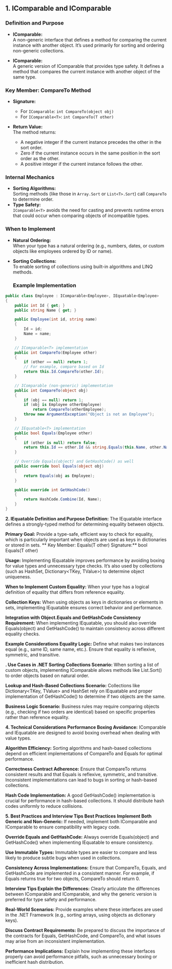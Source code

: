 ## 1. IComparable and IComparable<T>

### Definition and Purpose
- **IComparable:**  
  A non-generic interface that defines a method for comparing the current instance with another object. It’s used primarily for sorting and ordering non-generic collections.
  
- **IComparable<T>:**  
  A generic version of IComparable that provides type safety. It defines a method that compares the current instance with another object of the same type.
  
### Key Member: CompareTo Method
- **Signature:**  
  - For `IComparable`: `int CompareTo(object obj)`
  - For `IComparable<T>`: `int CompareTo(T other)`
  
- **Return Value:**  
  The method returns:
  - A negative integer if the current instance precedes the other in the sort order.
  - Zero if the current instance occurs in the same position in the sort order as the other.
  - A positive integer if the current instance follows the other.

### Internal Mechanics
- **Sorting Algorithms:**  
  Sorting methods (like those in `Array.Sort` or `List<T>.Sort`) call `CompareTo` to determine order.
- **Type Safety:**  
  `IComparable<T>` avoids the need for casting and prevents runtime errors that could occur when comparing objects of incompatible types.
  
### When to Implement
- **Natural Ordering:**  
  When your type has a natural ordering (e.g., numbers, dates, or custom objects like employees ordered by ID or name).
- **Sorting Collections:**  
  To enable sorting of collections using built-in algorithms and LINQ methods.

  ### Example Implementation
```csharp
public class Employee : IComparable<Employee>, IEquatable<Employee>
{
    public int Id { get; }
    public string Name { get; }

    public Employee(int id, string name)
    {
        Id = id;
        Name = name;
    }

    // IComparable<T> implementation
    public int CompareTo(Employee other)
    {
        if (other == null) return 1;
        // For example, compare based on Id
        return this.Id.CompareTo(other.Id);
    }

    // IComparable (non-generic) implementation
    public int CompareTo(object obj)
    {
        if (obj == null) return 1;
        if (obj is Employee otherEmployee)
            return CompareTo(otherEmployee);
        throw new ArgumentException("Object is not an Employee");
    }

    // IEquatable<T> implementation
    public bool Equals(Employee other)
    {
        if (other is null) return false;
        return this.Id == other.Id && string.Equals(this.Name, other.Name, StringComparison.Ordinal);
    }

    // Override Equals(object) and GetHashCode() as well
    public override bool Equals(object obj)
    {
        return Equals(obj as Employee);
    }

    public override int GetHashCode()
    {
        return HashCode.Combine(Id, Name);
    }
}
```

**2. IEquatable<T>
Definition and Purpose
Definition:**
The IEquatable<T> interface defines a strongly-typed method for determining equality between objects.

**Primary Goal:**
Provide a type-safe, efficient way to check for equality, which is particularly important when objects are used as keys in dictionaries or stored in sets.
**
Key Member: Equals(T other)
Signature:**
bool Equals(T other)

**Usage:**
Implementing IEquatable<T> improves performance by avoiding boxing for value types and unnecessary type checks. It’s also used by collections (such as HashSet<T>, Dictionary<TKey, TValue>) to determine object uniqueness.

**When to Implement
Custom Equality:**
When your type has a logical definition of equality that differs from reference equality.

**Collection Keys:**
When using objects as keys in dictionaries or elements in sets, implementing IEquatable<T> ensures correct behavior and performance.

**Integration with Object.Equals and GetHashCode
Consistency Requirement:**
When implementing IEquatable<T>, you should also override Equals(object) and GetHashCode() to maintain consistency across different equality checks.

**Example Considerations
Equality Logic:**
Define what makes two instances equal (e.g., same ID, same name, etc.). Ensure that equality is reflexive, symmetric, and transitive.

**. Use Cases in .NET
Sorting Collections
Scenario:**
When sorting a list of custom objects, implementing IComparable<T> allows methods like List<T>.Sort() to order objects based on natural order.

**Lookup and Hash-Based Collections
Scenario:**
Collections like Dictionary<TKey, TValue> and HashSet<T> rely on IEquatable<T> and proper implementation of GetHashCode() to determine if two objects are the same.

**Business Logic
Scenario:**
Business rules may require comparing objects (e.g., checking if two orders are identical) based on specific properties rather than reference equality.

**4. Technical Considerations
Performance
Boxing Avoidance:**
IComparable<T> and IEquatable<T> are designed to avoid boxing overhead when dealing with value types.

**Algorithm Efficiency:**
Sorting algorithms and hash-based collections depend on efficient implementations of CompareTo and Equals for optimal performance.

**Correctness
Contract Adherence:**
Ensure that CompareTo returns consistent results and that Equals is reflexive, symmetric, and transitive. Inconsistent implementations can lead to bugs in sorting or hash-based collections.

**Hash Code Implementation:**
A good GetHashCode() implementation is crucial for performance in hash-based collections. It should distribute hash codes uniformly to reduce collisions.

**5. Best Practices and Interview Tips
Best Practices**
**Implement Both Generic and Non-Generic:**
If needed, implement both IComparable<T> and IComparable to ensure compatibility with legacy code.

**Override Equals and GetHashCode:**
Always override Equals(object) and GetHashCode() when implementing IEquatable<T> to ensure consistency.

**Use Immutable Types:**
Immutable types are easier to compare and less likely to produce subtle bugs when used in collections.

**Consistency Across Implementations:**
Ensure that CompareTo, Equals, and GetHashCode are implemented in a consistent manner. For example, if Equals returns true for two objects, CompareTo should return 0.

**Interview Tips
Explain the Differences:**
Clearly articulate the differences between IComparable and IComparable<T>, and why the generic version is preferred for type safety and performance.

**Real-World Scenarios:**
Provide examples where these interfaces are used in the .NET Framework (e.g., sorting arrays, using objects as dictionary keys).

**Discuss Contract Requirements:**
Be prepared to discuss the importance of the contracts for Equals, GetHashCode, and CompareTo, and what issues may arise from an inconsistent implementation.

**Performance Implications:**
Explain how implementing these interfaces properly can avoid performance pitfalls, such as unnecessary boxing or inefficient hash distribution.
